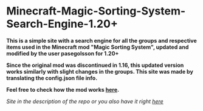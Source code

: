 # Minecraft-Magic-Sorting-System-Search-Engine-1.20+

**This is a simple site with a search engine for all the groups and respective items used in the Minecraft mod "Magic Sorting System", updated and modified by the user pasegolsson for 1.20+**

**Since the original mod was discontinued in 1.16, this updated version works similarly with slight changes in the groups. This site was made by translating the config.json file info.**

**Feel free to check how the mod works [here](https://github.com/jhuckaby/magic-sorting-system).**

_Site in the description of the repo or you also have it right [here](https://mss-sorter.vercel.app)_

